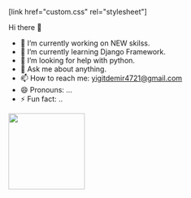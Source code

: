[link href="custom.css" rel="stylesheet"]

Hi there 👋

- 🔭 I’m currently working on NEW skilss.
- 🌱 I’m currently learning Django Framework. 
- 🤔 I’m looking for help with python.
- 💬 Ask me about anything.
- 📫 How to reach me: yigitdemir4721@gmail.com
- 😄 Pronouns: ...
- ⚡ Fun fact: ..
<img width='150px' class='flex-container' src='https://www.interviewbit.com/blog/wp-content/uploads/2021/06/What-is-Full-Stack-Developer.png' >

